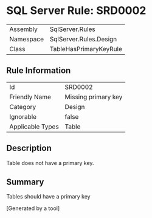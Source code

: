 # SQL Server Rule: SRD0002
  
|    |    |
|----|----|
| Assembly | SqlServer.Rules |
| Namespace | SqlServer.Rules.Design |
| Class | TableHasPrimaryKeyRule |
  
## Rule Information
  
|    |    |
|----|----|
| Id | SRD0002 |
| Friendly Name | Missing primary key |
| Category | Design |
| Ignorable | false |
| Applicable Types | Table  |
  
## Description
  
Table does not have a primary key.
  
## Summary
  
Tables should have a primary key
  
[Generated by a tool]
